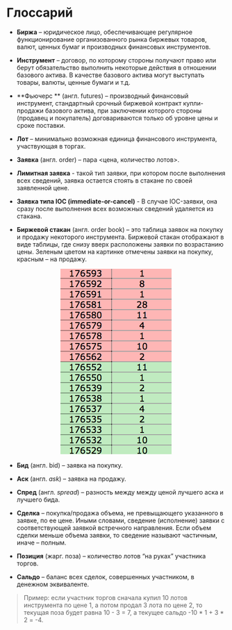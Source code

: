 # Глоссарий

<a name="exchange"></a>
 - **Биржа** – юридическое лицо, обеспечивающее регулярное функционирование организованного рынка биржевых товаров, валют, ценных бумаг и производных финансовых инструментов.

<a name="instrument"></a>
 - **Инструмент** – договор, по которому стороны получают право или берут обязательство выполнить некоторые действия в отношении базового актива. В качестве базового актива могут выступать товары, валюты, ценные бумаги и т.д.

<a name="futures"></a>
 - **Фьючерс ** (англ. futures) – производный финансовый инструмент, стандартный срочный биржевой контракт купли-продажи базового актива, при заключении которого стороны (продавец и покупатель) договариваются только об уровне цены и сроке поставки.

<a name="lot"></a>
 - **Лот** – минимально возможная единица финансового инструмента, участвующая в торгах.

<a name="order"></a>
 - **Заявка** (англ. order) – пара <цена, количество лотов>. 

<a name="limit_order"></a>
- **Лимитная заявка** - такой тип заявки, при котором после выполнения всех сведений, заявка остается стоять в стакане по своей заявленной цене. 

<a name="ioc_order"></a>
- **Заявка типа IOC (immediate-or-cancel)** -  В случае IOC-заявки, она сразу после выполнения всех возможных сведений удаляется из стакана.

<a name="order_book"></a>
 - **Биржевой стакан** (англ. order book) – это таблица заявок на покупку и продажу некоторого инструмента. Биржевой стакан отображают в виде таблицы, где снизу вверх расположены заявки по возрастанию цены. Зеленым цветом на картинке отмечены заявки на покупку, красным – на продажу.

<p align="center">
<img src="../img/order_book_example.png" alt="Пример биржевого стакана">
</p>

<a name="bid"></a>
 - **Бид** (англ. bid) – заявка на покупку.

<a name="ask"></a>
 - **Аск** (англ. *ask*) – заявка на продажу.

<a name="spred"></a>
 - **Спред** (англ. *spread*) – разность между между ценой лучшего аска и лучшего бида.

<a name="deal"></a>
 - **Сделка** – покупка/продажа объема, не превыщающего указанного в заявке, по ее цене. Иными словами, сведение (исполнение) заявки с соответствующей заявкой встречного направления. Если объем сделки меньше объема заявки, то сведение называют частичным, иначе – полным.

<a name="position"></a>
 - **Позиция** (жарг. поза) – количество лотов “на руках” участника торгов.

<a name="saldo"></a>
 - **Сальдо** – баланс всех сделок, совершенных участником, в денежном эквиваленте. 
 > Пример: если участник торгов сначала купил 10 лотов инструмента по цене 1, а потом продал 3 лота по цене 2, то текущая поза будет равна 10 - 3 = 7, а текущее сальдо -10 \* 1 + 3 \* 2 = -4.
 
